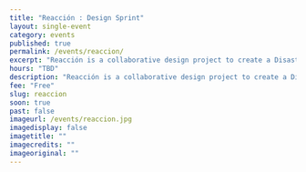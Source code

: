 ```yaml
---
title: "Reacción : Design Sprint"
layout: single-event
category: events
published: true
permalink: /events/reaccion/
excerpt: "Reacción is a collaborative design project to create a Disaster Relief Device. The goal is to turn humanitarian aid upside down - to let communities manage and respond to coordinated relief efforts"
hours: "TBD"
description: "Reacción is a collaborative design project to create a Disaster Relief Device. The goal is to turn humanitarian aid upside down - to let communities manage and respond to coordinated relief efforts"
fee: "Free"
slug: reaccion
soon: true
past: false
imageurl: /events/reaccion.jpg
imagedisplay: false
imagetitle: ""
imagecredits: ""
imageoriginal: ""
---
```

